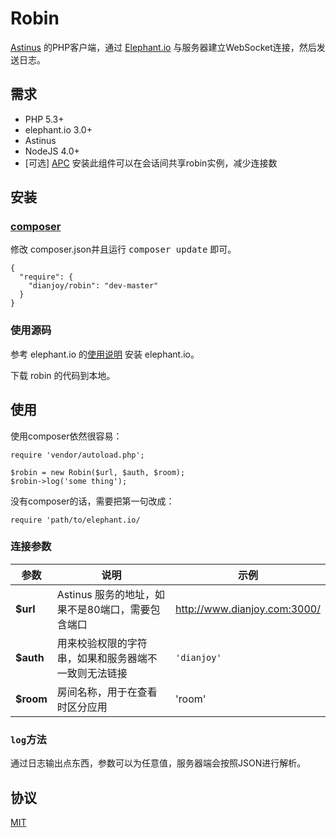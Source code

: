 # Robin

[Astinus](https://github.com/Dianjoy/astinus) 的PHP客户端，通过 [Elephant.io](http://elephant.io/) 与服务器建立WebSocket连接，然后发送日志。

## 需求

* PHP 5.3+
* elephant.io 3.0+
* Astinus
* NodeJS 4.0+
* [可选] [APC](http://php.net/manual/en/book.apc.php) 安装此组件可以在会话间共享robin实例，减少连接数

## 安装

### [composer](https://getcomposer.org)

修改 composer.json并且运行 <kbd>composer update</kbd> 即可。

    {
      "require": {
        "dianjoy/robin": "dev-master"
      }
    }
    
### 使用源码

参考 elephant.io 的[使用说明](http://elephant.io/#usage) 安装 elephant.io。

下载 robin 的代码到本地。

## 使用

使用composer依然很容易：

    require 'vendor/autoload.php';
    
    $robin = new Robin($url, $auth, $room);
    $robin->log('some thing');
    
没有composer的话，需要把第一句改成：

    require 'path/to/elephant.io/
    
### 连接参数

| 参数       | 说明 | 示例 |
|-----------|----------| ---------- |
| **$url**  | Astinus 服务的地址，如果不是80端口，需要包含端口 | http://www.dianjoy.com:3000/ |
| **$auth** | 用来校验权限的字符串，如果和服务器端不一致则无法链接 | `'dianjoy'` |
| **$room** | 房间名称，用于在查看时区分应用 | 'room' |

### `log`方法

通过日志输出点东西，参数可以为任意值，服务器端会按照JSON进行解析。

## 协议

[MIT](./LICENSE)


